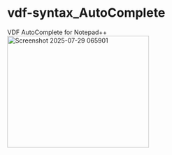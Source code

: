 # vdf-syntax_AutoComplete
VDF AutoComplete for Notepad++
<img width="324" height="256" alt="Screenshot 2025-07-29 065901" src="https://github.com/user-attachments/assets/acaf201e-f9c6-498a-911e-930325b70fe8" />
